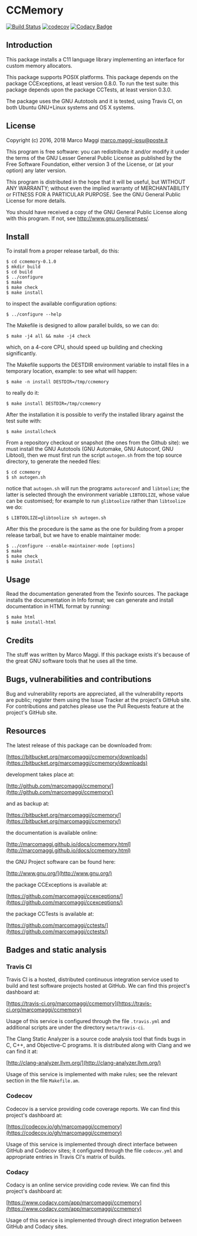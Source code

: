 # CCMemory

[![Build Status](https://travis-ci.org/marcomaggi/ccmemory.svg?branch=master)](https://travis-ci.org/marcomaggi/ccmemory)
[![codecov](https://codecov.io/gh/marcomaggi/ccmemory/branch/master/graph/badge.svg)](https://codecov.io/gh/marcomaggi/ccmemory)
[![Codacy Badge](https://api.codacy.com/project/badge/Grade/f28476e772ba4c78b4290b18c563170f)](https://www.codacy.com/app/marcomaggi/ccmemory?utm_source=github.com&amp;utm_medium=referral&amp;utm_content=marcomaggi/ccmemory&amp;utm_campaign=Badge_Grade)


## Introduction

This package installs  a C11 language library  implementing an interface
for custom memory allocators.

This  package supports  POSIX platforms.   This package  depends on  the
package CCExceptions,  at least version  0.8.0.  To run the  test suite:
this package depends upon the package CCTests, at least version 0.3.0.

The package uses the GNU Autotools and it is tested, using Travis CI, on
both Ubuntu GNU+Linux systems and OS X systems.


## License

Copyright (c) 2016, 2018 Marco Maggi <marco.maggi-ipsu@poste.it><br/>

This program is free software: you  can redistribute it and/or modify it
under the terms of the GNU Lesser General Public License as published by
the Free  Software Foundation, either version  3 of the License,  or (at
your option) any later version.

This program  is distributed  in the  hope that it  will be  useful, but
WITHOUT   ANY   WARRANTY;  without   even   the   implied  warranty   of
MERCHANTABILITY  or  FITNESS FOR  A  PARTICULAR  PURPOSE.  See  the  GNU
General Public License for more details.

You should have received a copy  of the GNU General Public License along
with this program.  If not, see <http://www.gnu.org/licenses/>.


## Install

To install from a proper release tarball, do this:

```
$ cd ccmemory-0.1.0
$ mkdir build
$ cd build
$ ../configure
$ make
$ make check
$ make install
```

to inspect the available configuration options:

```
$ ../configure --help
```

The Makefile is designed to allow parallel builds, so we can do:

```
$ make -j4 all && make -j4 check
```

which,  on  a  4-core  CPU,   should  speed  up  building  and  checking
significantly.

The Makefile supports the DESTDIR  environment variable to install files
in a temporary location, example: to see what will happen:

```
$ make -n install DESTDIR=/tmp/ccmemory
```

to really do it:

```
$ make install DESTDIR=/tmp/ccmemory
```

After the  installation it is  possible to verify the  installed library
against the test suite with:

```
$ make installcheck
```

From a repository checkout or snapshot  (the ones from the Github site):
we  must install  the GNU  Autotools  (GNU Automake,  GNU Autoconf,  GNU
Libtool), then  we must first run  the script `autogen.sh` from  the top
source directory, to generate the needed files:

```
$ cd ccmemory
$ sh autogen.sh

```

notice  that  `autogen.sh`  will   run  the  programs  `autoreconf`  and
`libtoolize`; the  latter is  selected through the  environment variable
`LIBTOOLIZE`,  whose  value  can  be  customised;  for  example  to  run
`glibtoolize` rather than `libtoolize` we do:

```
$ LIBTOOLIZE=glibtoolize sh autogen.sh
```

After this  the procedure  is the same  as the one  for building  from a
proper release tarball, but we have to enable maintainer mode:

```
$ ../configure --enable-maintainer-mode [options]
$ make
$ make check
$ make install
```

## Usage

Read the documentation generated from  the Texinfo sources.  The package
installs the documentation  in Info format; we can  generate and install
documentation in HTML format by running:

```
$ make html
$ make install-html
```


## Credits

The  stuff was  written by  Marco Maggi.   If this  package exists  it's
because of the great GNU software tools that he uses all the time.


## Bugs, vulnerabilities and contributions

Bug  and vulnerability  reports are  appreciated, all  the vulnerability
reports  are  public; register  them  using  the  Issue Tracker  at  the
project's GitHub  site.  For  contributions and  patches please  use the
Pull Requests feature at the project's GitHub site.


## Resources

The latest release of this package can be downloaded from:

[https://bitbucket.org/marcomaggi/ccmemory/downloads](https://bitbucket.org/marcomaggi/ccmemory/downloads)

development takes place at:

[http://github.com/marcomaggi/ccmemory/](http://github.com/marcomaggi/ccmemory/)

and as backup at:

[https://bitbucket.org/marcomaggi/ccmemory/](https://bitbucket.org/marcomaggi/ccmemory/)

the documentation is available online:

[http://marcomaggi.github.io/docs/ccmemory.html](http://marcomaggi.github.io/docs/ccmemory.html)

the GNU Project software can be found here:

[http://www.gnu.org/](http://www.gnu.org/)

the package CCExceptions is available at:

[https://github.com/marcomaggi/ccexceptions/](https://github.com/marcomaggi/ccexceptions/)

the package CCTests is available at:

[https://github.com/marcomaggi/cctests/](https://github.com/marcomaggi/cctests/)


## Badges and static analysis

### Travis CI

Travis CI is  a hosted, distributed continuous  integration service used
to build and test software projects  hosted at GitHub.  We can find this
project's dashboard at:

[https://travis-ci.org/marcomaggi/ccmemory](https://travis-ci.org/marcomaggi/ccmemory)

Usage of this  service is configured through the  file `.travis.yml` and
additional scripts are under the directory `meta/travis-ci`.


The Clang Static Analyzer is a source code analysis tool that finds bugs
in C, C++, and Objective-C programs.  It is distributed along with Clang
and we can find it at:

[http://clang-analyzer.llvm.org/](http://clang-analyzer.llvm.org/)

Usage of this  service is implemented with make rules;  see the relevant
section in the file `Makefile.am`.


### Codecov

Codecov is a service providing code  coverage reports.  We can find this
project's dashboard at:

[https://codecov.io/gh/marcomaggi/ccmemory](https://codecov.io/gh/marcomaggi/ccmemory)

Usage of  this service is  implemented through direct  interface between
GitHub and Codecov  sites; it configured through  the file `codecov.yml`
and appropriate entries in Travis CI's matrix of builds.


### Codacy

Codacy is  an online service  providing code  review.  We can  find this
project's dashboard at:

[https://www.codacy.com/app/marcomaggi/ccmemory](https://www.codacy.com/app/marcomaggi/ccmemory)

Usage of this service is  implemented through direct integration between
GitHub and Codacy sites.

